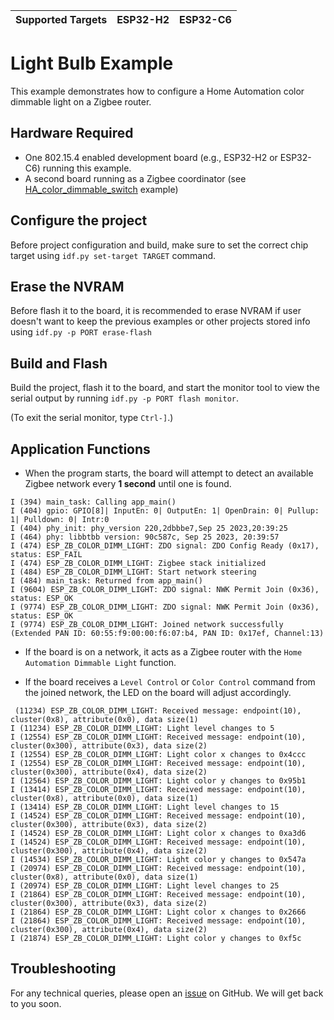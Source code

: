 | Supported Targets | ESP32-H2 | ESP32-C6 |
| ----------------- | -------- | -------- |

# Light Bulb Example 

This example demonstrates how to configure a Home Automation color dimmable light on a Zigbee router.

## Hardware Required

* One 802.15.4 enabled development board (e.g., ESP32-H2 or ESP32-C6) running this example.
* A second board running as a Zigbee coordinator (see [HA_color_dimmable_switch](../HA_color_dimmable_switch/) example)

## Configure the project

Before project configuration and build, make sure to set the correct chip target using `idf.py set-target TARGET` command.

## Erase the NVRAM 

Before flash it to the board, it is recommended to erase NVRAM if user doesn't want to keep the previous examples or other projects stored info 
using `idf.py -p PORT erase-flash`

## Build and Flash

Build the project, flash it to the board, and start the monitor tool to view the serial output by running `idf.py -p PORT flash monitor`.

(To exit the serial monitor, type ``Ctrl-]``.)

## Application Functions

- When the program starts, the board will attempt to detect an available Zigbee network every **1 second** until one is found.
```
I (394) main_task: Calling app_main()
I (404) gpio: GPIO[8]| InputEn: 0| OutputEn: 1| OpenDrain: 0| Pullup: 1| Pulldown: 0| Intr:0 
I (404) phy_init: phy_version 220,2dbbbe7,Sep 25 2023,20:39:25
I (464) phy: libbtbb version: 90c587c, Sep 25 2023, 20:39:57
I (474) ESP_ZB_COLOR_DIMM_LIGHT: ZDO signal: ZDO Config Ready (0x17), status: ESP_FAIL
I (474) ESP_ZB_COLOR_DIMM_LIGHT: Zigbee stack initialized
I (484) ESP_ZB_COLOR_DIMM_LIGHT: Start network steering
I (484) main_task: Returned from app_main()
I (9604) ESP_ZB_COLOR_DIMM_LIGHT: ZDO signal: NWK Permit Join (0x36), status: ESP_OK
I (9774) ESP_ZB_COLOR_DIMM_LIGHT: ZDO signal: NWK Permit Join (0x36), status: ESP_OK
I (9774) ESP_ZB_COLOR_DIMM_LIGHT: Joined network successfully (Extended PAN ID: 60:55:f9:00:00:f6:07:b4, PAN ID: 0x17ef, Channel:13)
```
- If the board is on a network, it acts as a Zigbee router with the `Home Automation Dimmable Light` function.

- If the board receives a `Level Control` or `Color Control` command from the joined network, the LED on the board will adjust accordingly.
```
 (11234) ESP_ZB_COLOR_DIMM_LIGHT: Received message: endpoint(10), cluster(0x8), attribute(0x0), data size(1)
I (11234) ESP_ZB_COLOR_DIMM_LIGHT: Light level changes to 5
I (12554) ESP_ZB_COLOR_DIMM_LIGHT: Received message: endpoint(10), cluster(0x300), attribute(0x3), data size(2)
I (12554) ESP_ZB_COLOR_DIMM_LIGHT: Light color x changes to 0x4ccc
I (12554) ESP_ZB_COLOR_DIMM_LIGHT: Received message: endpoint(10), cluster(0x300), attribute(0x4), data size(2)
I (12564) ESP_ZB_COLOR_DIMM_LIGHT: Light color y changes to 0x95b1
I (13414) ESP_ZB_COLOR_DIMM_LIGHT: Received message: endpoint(10), cluster(0x8), attribute(0x0), data size(1)
I (13414) ESP_ZB_COLOR_DIMM_LIGHT: Light level changes to 15
I (14524) ESP_ZB_COLOR_DIMM_LIGHT: Received message: endpoint(10), cluster(0x300), attribute(0x3), data size(2)
I (14524) ESP_ZB_COLOR_DIMM_LIGHT: Light color x changes to 0xa3d6
I (14524) ESP_ZB_COLOR_DIMM_LIGHT: Received message: endpoint(10), cluster(0x300), attribute(0x4), data size(2)
I (14534) ESP_ZB_COLOR_DIMM_LIGHT: Light color y changes to 0x547a
I (20974) ESP_ZB_COLOR_DIMM_LIGHT: Received message: endpoint(10), cluster(0x8), attribute(0x0), data size(1)
I (20974) ESP_ZB_COLOR_DIMM_LIGHT: Light level changes to 25
I (21864) ESP_ZB_COLOR_DIMM_LIGHT: Received message: endpoint(10), cluster(0x300), attribute(0x3), data size(2)
I (21864) ESP_ZB_COLOR_DIMM_LIGHT: Light color x changes to 0x2666
I (21864) ESP_ZB_COLOR_DIMM_LIGHT: Received message: endpoint(10), cluster(0x300), attribute(0x4), data size(2)
I (21874) ESP_ZB_COLOR_DIMM_LIGHT: Light color y changes to 0xf5c
```

## Troubleshooting

For any technical queries, please open an [issue](https://github.com/espressif/esp-zigbee-sdk/issues) on GitHub. We will get back to you soon.
